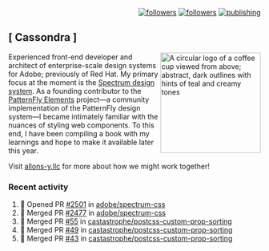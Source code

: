 <p align="right"><a rel="me" href="https://front-end.social/@castastrophe">
    <img alt="followers" title="Follow me on Mastodon" src="https://img.shields.io/mastodon/follow/109297102751309835?domain=https%3A%2F%2Ffront-end.social&label=Follow&logo=mastodon&logoColor=white&style=for-the-badge&labelColor=008080&color=006969"/></a>
  <a href="https://codepen.io/castastrophe/">
    <img alt="followers" title="Follow me on CodePen" src="https://img.shields.io/badge/16-1?color=640464&labelColor=7c007c&style=for-the-badge&logo=codepen&label=Follow"/></a>
<a href="https://castastrophe.medium.com/">
    <img alt="publishing" title="View articles on Medium" src="https://img.shields.io/badge/107-1?color=666&labelColor=444&label=subscribe&logo=medium&logoColor=white&style=for-the-badge"/></a>
</p>

## [&nbsp;Cassondra&nbsp;]

<img align="right" src="https://github-production-user-asset-6210df.s3.amazonaws.com/1840295/253016758-ba468774-1cd3-42c2-8f43-947b5eeb5edf.png" height="200" alt="A circular logo of a coffee cup viewed from above; abstract, dark outlines with hints of teal and creamy tones">

Experienced front-end developer and architect of enterprise-scale design systems for Adobe; previously of Red Hat. My primary focus at the moment is the [Spectrum design system](https://github.com/adobe/spectrum-css). As a founding contributor to the [PatternFly&nbsp;Elements](https://github.com/patternfly/patternfly-elements) project&mdash;a community implementation of the PatternFly design system&mdash;I became intimately familiar with the nuances of styling web components. To this end, I have been compiling a book with my learnings and hope to make it available later this year.

Visit [allons-y.llc](http://allons-y.llc/) for more about how we might work together!

### Recent activity

<!--START_SECTION:activity-->
1. 💪 Opened PR [#2501](https://github.com/adobe/spectrum-css/pull/2501) in [adobe/spectrum-css](https://github.com/adobe/spectrum-css)
2. 🎉 Merged PR [#2477](https://github.com/adobe/spectrum-css/pull/2477) in [adobe/spectrum-css](https://github.com/adobe/spectrum-css)
3. 🎉 Merged PR [#55](https://github.com/castastrophe/postcss-custom-prop-sorting/pull/55) in [castastrophe/postcss-custom-prop-sorting](https://github.com/castastrophe/postcss-custom-prop-sorting)
4. 🎉 Merged PR [#49](https://github.com/castastrophe/postcss-custom-prop-sorting/pull/49) in [castastrophe/postcss-custom-prop-sorting](https://github.com/castastrophe/postcss-custom-prop-sorting)
5. 🎉 Merged PR [#43](https://github.com/castastrophe/postcss-custom-prop-sorting/pull/43) in [castastrophe/postcss-custom-prop-sorting](https://github.com/castastrophe/postcss-custom-prop-sorting)
<!--END_SECTION:activity-->
